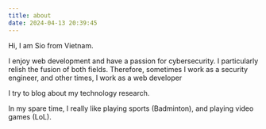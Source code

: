 ```yaml
---
title: about
date: 2024-04-13 20:39:45
---
```


Hi, I am Sio from Vietnam. 

I enjoy web development and have a passion for cybersecurity. I particularly relish the fusion of both fields. Therefore, sometimes I work as a security engineer, and other times, I work as a web developer

I try to blog about my technology research.

In my spare time, I really like playing sports (Badminton), and playing video games (LoL).